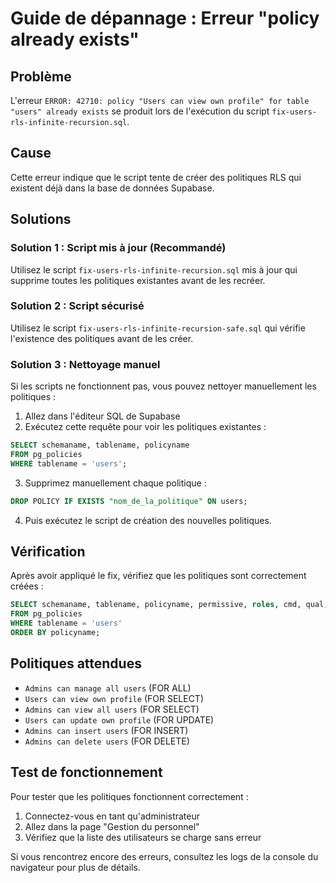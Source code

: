 # Guide de dépannage : Erreur "policy already exists"

## Problème
L'erreur `ERROR: 42710: policy "Users can view own profile" for table "users" already exists` se produit lors de l'exécution du script `fix-users-rls-infinite-recursion.sql`.

## Cause
Cette erreur indique que le script tente de créer des politiques RLS qui existent déjà dans la base de données Supabase.

## Solutions

### Solution 1 : Script mis à jour (Recommandé)
Utilisez le script `fix-users-rls-infinite-recursion.sql` mis à jour qui supprime toutes les politiques existantes avant de les recréer.

### Solution 2 : Script sécurisé
Utilisez le script `fix-users-rls-infinite-recursion-safe.sql` qui vérifie l'existence des politiques avant de les créer.

### Solution 3 : Nettoyage manuel
Si les scripts ne fonctionnent pas, vous pouvez nettoyer manuellement les politiques :

1. Allez dans l'éditeur SQL de Supabase
2. Exécutez cette requête pour voir les politiques existantes :
```sql
SELECT schemaname, tablename, policyname 
FROM pg_policies 
WHERE tablename = 'users';
```

3. Supprimez manuellement chaque politique :
```sql
DROP POLICY IF EXISTS "nom_de_la_politique" ON users;
```

4. Puis exécutez le script de création des nouvelles politiques.

## Vérification
Après avoir appliqué le fix, vérifiez que les politiques sont correctement créées :

```sql
SELECT schemaname, tablename, policyname, permissive, roles, cmd, qual, with_check
FROM pg_policies 
WHERE tablename = 'users'
ORDER BY policyname;
```

## Politiques attendues
- `Admins can manage all users` (FOR ALL)
- `Users can view own profile` (FOR SELECT)
- `Admins can view all users` (FOR SELECT)
- `Users can update own profile` (FOR UPDATE)
- `Admins can insert users` (FOR INSERT)
- `Admins can delete users` (FOR DELETE)

## Test de fonctionnement
Pour tester que les politiques fonctionnent correctement :

1. Connectez-vous en tant qu'administrateur
2. Allez dans la page "Gestion du personnel"
3. Vérifiez que la liste des utilisateurs se charge sans erreur

Si vous rencontrez encore des erreurs, consultez les logs de la console du navigateur pour plus de détails. 